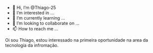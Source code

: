 - 👋 Hi, I’m @Thiago-25
- 👀 I’m interested in ...
- 🌱 I’m currently learning ...
- 💞️ I’m looking to collaborate on ...
- 📫 How to reach me ...

<!---
Thiago-25/Thiago-25 is a ✨ special ✨ repository because its `README.md` (this file) appears on your GitHub profile.
You can click the Preview link to take a look at your changes.
--->
Oi  sou Thiago, estou interessado na primeira oportunidade na area da tecnologia da infromação.
